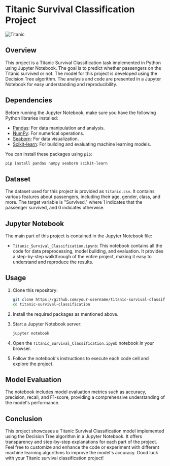 # Titanic Survival Classification Project

![Titanic](https://upload.wikimedia.org/wikipedia/commons/thumb/f/fd/RMS_Titanic_3.jpg/800px-RMS_Titanic_3.jpg)

## Overview

This project is a Titanic Survival Classification task implemented in Python using Jupyter Notebook. The goal is to predict whether passengers on the Titanic survived or not. The model for this project is developed using the Decision Tree algorithm. The analysis and code are presented in a Jupyter Notebook for easy understanding and reproducibility.

## Dependencies

Before running the Jupyter Notebook, make sure you have the following Python libraries installed:

- [Pandas](https://pandas.pydata.org/): For data manipulation and analysis.
- [NumPy](https://numpy.org/): For numerical operations.
- [Seaborn](https://seaborn.pydata.org/): For data visualization.
- [Scikit-learn](https://scikit-learn.org/): For building and evaluating machine learning models.

You can install these packages using `pip`:

```bash
pip install pandas numpy seaborn scikit-learn
```

## Dataset

The dataset used for this project is provided as `titanic.csv`. It contains various features about passengers, including their age, gender, class, and more. The target variable is "Survived," where 1 indicates that the passenger survived, and 0 indicates otherwise.

## Jupyter Notebook

The main part of this project is contained in the Jupyter Notebook file:

- `Titanic_Survival_Classification.ipynb`: This notebook contains all the code for data preprocessing, model building, and evaluation. It provides a step-by-step walkthrough of the entire project, making it easy to understand and reproduce the results.

## Usage

1. Clone this repository:

   ```bash
   git clone https://github.com/your-username/titanic-survival-classification.git
   cd titanic-survival-classification
   ```

2. Install the required packages as mentioned above.

3. Start a Jupyter Notebook server:

   ```bash
   jupyter notebook
   ```

4. Open the `Titanic_Survival_Classification.ipynb` notebook in your browser.

5. Follow the notebook's instructions to execute each code cell and explore the project.

## Model Evaluation

The notebook includes model evaluation metrics such as accuracy, precision, recall, and F1-score, providing a comprehensive understanding of the model's performance.

## Conclusion

This project showcases a Titanic Survival Classification model implemented using the Decision Tree algorithm in a Jupyter Notebook. It offers transparency and step-by-step explanations for each part of the project. Feel free to customize and enhance the code or experiment with different machine learning algorithms to improve the model's accuracy. Good luck with your Titanic survival classification project!
